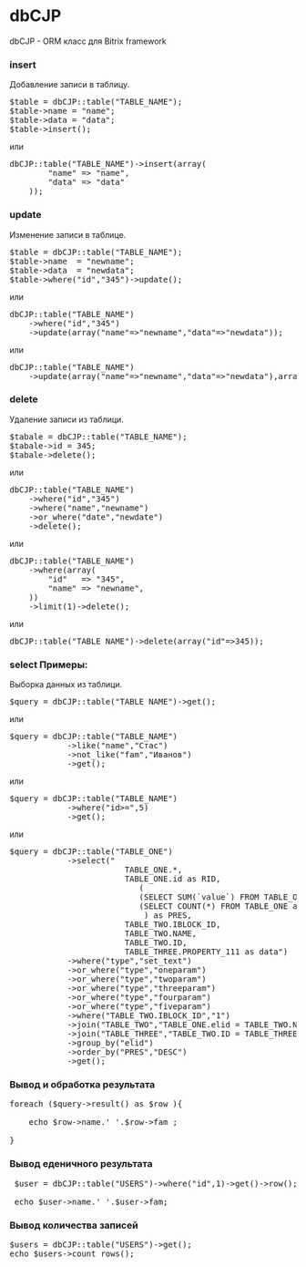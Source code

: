 dbCJP
=====

dbCJP - ORM класс для Bitrix framework

### insert ######
Добавление записи в таблицу.
<pre>
$table = dbCJP::table("TABLE_NAME");
$table->name = "name";
$table->data = "data";
$table->insert();
</pre>

или

<pre>
dbCJP::table("TABLE_NAME")->insert(array(
        "name" => "name",
        "data" => "data"
    ));
</pre>

### update ######
Изменение записи в таблице.
<pre>
$table = dbCJP::table("TABLE_NAME");
$table->name  = "newname";
$table->data  = "newdata";
$table->where("id","345")->update();
</pre>

или

<pre>
dbCJP::table("TABLE_NAME")
    ->where("id","345")
    ->update(array("name"=>"newname","data"=>"newdata"));
</pre>

или

<pre>
dbCJP::table("TABLE_NAME")
    ->update(array("name"=>"newname","data"=>"newdata"),array("id"=>"345"));
</pre>

### delete ######
Удаление записи из таблици.
<pre>
$tabale = dbCJP::table("TABLE_NAME");
$tabale->id = 345;
$tabale->delete();
</pre>

или

<pre>
dbCJP::table("TABLE_NAME")
    ->where("id","345")
    ->where("name","newname")
    ->or_where("date","newdate")
    ->delete();
</pre>

или

<pre>
dbCJP::table("TABLE_NAME")
    ->where(array(
        "id"   => "345",
        "name" => "newname",
    ))
    ->limit(1)->delete();
</pre>

или

<pre>
dbCJP::table("TABLE_NAME")->delete(array("id"=>345));
</pre>

### select Примеры: ######
Выборка данных из таблици.
<pre>
$query = dbCJP::table("TABLE_NAME")->get();
</pre>

или

<pre>
$query = dbCJP::table("TABLE_NAME")
            ->like("name","Стас")
            ->not_like("fam","Иванов")
            ->get();
</pre>

или

<pre>
$query = dbCJP::table("TABLE_NAME")
            ->where("id>=",5)
            ->get();
</pre>

или

<pre>
$query = dbCJP::table("TABLE_ONE")
            ->select("
                        TABLE_ONE.*,
                        TABLE_ONE.id as RID,
                           (
                           (SELECT SUM(`value`) FROM TABLE_ONE as TR WHERE (TR.type = 'oneparam' OR TR.type = 'twoparam' OR TR.type = 'threeparam') AND TR.elid = TABLE_ONE.elid ) /
                           (SELECT COUNT(*) FROM TABLE_ONE as CTR WHERE (CTR.type = 'oneparam' OR CTR.type = 'twoparam' OR CTR.type = 'threeparam') AND CTR.elid = TABLE_ONE.elid)
                            ) as PRES,
                        TABLE_TWO.IBLOCK_ID,
                        TABLE_TWO.NAME,
                        TABLE_TWO.ID,
                        TABLE_THREE.PROPERTY_111 as data")
            ->where("type","set_text")
            ->or_where("type","oneparam")
            ->or_where("type","twoparam")
            ->or_where("type","threeparam")
            ->or_where("type","fourparam")
            ->or_where("type","fiveparam")
            ->where("TABLE_TWO.IBLOCK_ID","1")
            ->join("TABLE_TWO","TABLE_ONE.elid = TABLE_TWO.NAME ")
            ->join("TABLE_THREE","TABLE_TWO.ID = TABLE_THREE.IBLOCK_ELEMENT_ID $catStr")
            ->group_by("elid")
            ->order_by("PRES","DESC")
            ->get();
</pre>

### Вывод и обработка результата ######
<pre>
foreach ($query->result() as $row ){
    
    echo $row->name.' '.$row->fam ;
    
}
</pre>

### Вывод еденичного результата ######
<pre>
 $user = dbCJP::table("USERS")->where("id",1)->get()->row();

 echo $user->name.' '.$user->fam;
</pre>

### Вывод количества записей ######
<pre>
$users = dbCJP::table("USERS")->get();
echo $users->count_rows();
</pre>
